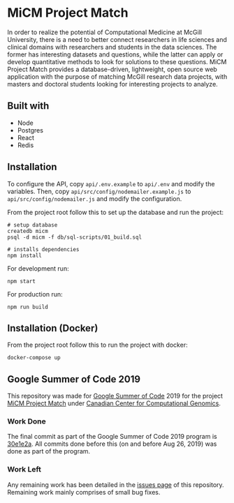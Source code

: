 # MiCM Project Match
In order to realize the potential of Computational Medicine at
McGill University, there is a need to better connect researchers
in life sciences and clinical domains with researchers and students
in the data sciences. The former has interesting datasets and
questions, while the latter can apply or develop quantitative
methods to look for solutions to these questions. MiCM Project Match
provides a database-driven, lightweight, open source web application
with the purpose of matching McGill research data projects, with
masters and doctoral students looking for interesting projects
to analyze.

## Built with
- Node
- Postgres
- React
- Redis

## Installation

To configure the API, copy `api/.env.example` to `api/.env` and modify the variables.
Then, copy `api/src/config/nodemailer.example.js` to `api/src/config/nodemailer.js`
and modify the configuration.

From the project root follow this to set up the database and run the project:
```
# setup database
createdb micm
psql -d micm -f db/sql-scripts/01_build.sql

# installs dependencies
npm install
```

For development run:
```
npm start
```
For production run:
```
npm run build
```

## Installation (Docker)
From the project root follow this to run the project with docker:
```
docker-compose up
```

## Google Summer of Code 2019
This repository was made for [Google Summer of Code](https://summerofcode.withgoogle.com/ "Google Summer of Code - Home") 2019 for the project [MiCM Project Match](https://summerofcode.withgoogle.com/projects/#6634545296703488 "Project Description") under [Canadian Center for Computational Genomics](https://summerofcode.withgoogle.com/organizations/5303751997390848/ "Organization page").

### Work Done
The final commit as part of the Google Summer of Code 2019 program is [30e1e2a](https://github.com/pranavtharoor/micm-project-match/commit/30e1e2aebbb49c78bcbf830e4d27f279c6a591f0). All commits done before this (on and before Aug 26, 2019) was done as part of the program.

### Work Left
Any remaining work has been detailed in the [issues page](https://github.com/pranavtharoor/micm-project-match/issues "Issues Page") of this repository. Remaining work mainly comprises of small bug fixes.
